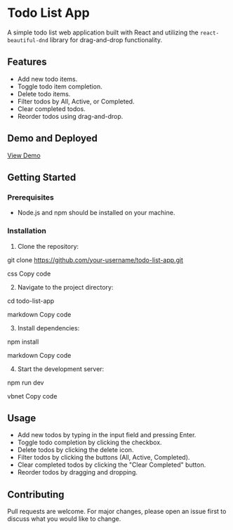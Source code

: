# Todo List App

A simple todo list web application built with React and utilizing the `react-beautiful-dnd` library for drag-and-drop functionality.

## Features

- Add new todo items.
- Toggle todo item completion.
- Delete todo items.
- Filter todos by All, Active, or Completed.
- Clear completed todos.
- Reorder todos using drag-and-drop.

## Demo and Deployed

[View Demo](https://your-demo-url-here.com)

## Getting Started

### Prerequisites

- Node.js and npm should be installed on your machine.

### Installation

1. Clone the repository:

git clone https://github.com/your-username/todo-list-app.git

css
Copy code

2. Navigate to the project directory:

cd todo-list-app

markdown
Copy code

3. Install dependencies:

npm install

markdown
Copy code

4. Start the development server:

npm run dev

vbnet
Copy code



## Usage

- Add new todos by typing in the input field and pressing Enter.
- Toggle todo completion by clicking the checkbox.
- Delete todos by clicking the delete icon.
- Filter todos by clicking the buttons (All, Active, Completed).
- Clear completed todos by clicking the "Clear Completed" button.
- Reorder todos by dragging and dropping.

## Contributing

Pull requests are welcome. For major changes, please open an issue first to discuss what you would like to change.


